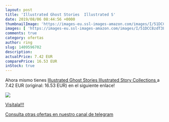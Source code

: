 ```yaml
---
layout: post
title: 'Illustrated Ghost Stories  Illustrated S'
date: 2019/08/06 08:44:56 +0000
thumbnailImage: 'https://images-eu.ssl-images-amazon.com/images/I/51DCC8zdT3L._SL200_.jpg'
images: [ 'https://images-eu.ssl-images-amazon.com/images/I/51DCC8zdT3L._SL200_.jpg' ]
comments: true
category: ofertas
author: ring
slug: 1409596702
description:
actualPrice: 7.42 EUR
comparePrice: 16.53 EUR
inStock: true
---
```


Ahora mismo tienes [Illustrated Ghost Stories  Illustrated Story Collections ](https://www.amazon.com/dp/1409596702/?tag=redken08-20) a 7.42 EUR (original: 16.53 EUR) en el siguiente enlace!

[![](https://images-eu.ssl-images-amazon.com/images/I/51DCC8zdT3L._SL200_.jpg)](https://www.amazon.com/dp/1409596702/?tag=redken08-20)

[Visítala!!!](https://www.amazon.com/dp/1409596702/?tag=redken08-20)

[Consulta otras ofertas en nuestro canal de telegram](https://t.me/s/ofertas25)
